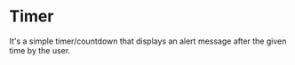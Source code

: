 # Timer
It's a simple timer/countdown that displays an alert message after the given time by the user.   
